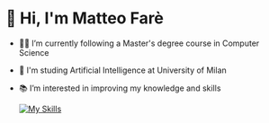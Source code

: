 # 👋 Hi, I'm Matteo Farè 
- 👨‍🎓 I’m currently following a Master's degree course in Computer Science
- 🤖 I'm studing Artificial Intelligence at University of Milan
- 📚 I’m interested in improving my knowledge and skills


    [![My Skills](https://skillicons.dev/icons?i=py,matlab,c,java)]()

<!---
Sabaudian/Sabaudian is a ✨ special ✨ repository because its `README.md` (this file) appears on your GitHub profile.
You can click the Preview link to take a look at your changes.
--->
